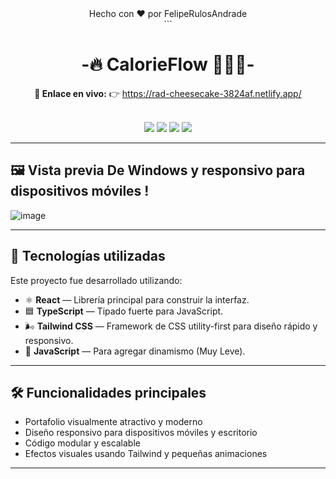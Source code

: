 <div align="center">
  <div align="center">
Hecho con ❤️ por FelipeRulosAndrade

</div> ```
  <h1> -🔥 CalorieFlow 🏋🏻‍♂️-</h1>

  <p><strong>🔗 Enlace en vivo:</strong>  
  👉 <a href="https://rad-cheesecake-3824af.netlify.app/" target="_blank">https://rad-cheesecake-3824af.netlify.app/</a></p>

  <br/>

  <img src="https://img.shields.io/badge/React-20232A?style=for-the-badge&logo=react&logoColor=61DAFB" />
  <img src="https://img.shields.io/badge/TypeScript-007ACC?style=for-the-badge&logo=typescript&logoColor=white" />
  <img src="https://img.shields.io/badge/TailwindCSS-38B2AC?style=for-the-badge&logo=tailwind-css&logoColor=white" />
  <img src="https://img.shields.io/badge/JavaScript-F7DF1E?style=for-the-badge&logo=javascript&logoColor=black" />

</div>

---

## 🖼️ Vista previa De Windows y responsivo para dispositivos móviles ! 

![image](https://github.com/user-attachments/assets/9d76e621-dec8-428d-aefe-9b7bbdc4e556)
 <!-- Opcional: Puedes subir una imagen de ejemplo -->

---

## 🚀 Tecnologías utilizadas

Este proyecto fue desarrollado utilizando:

- ⚛️ **React** — Librería principal para construir la interfaz.
- 🟦 **TypeScript** — Tipado fuerte para JavaScript.
- 🌬️ **Tailwind CSS** — Framework de CSS utility-first para diseño rápido y responsivo.
- 💛 **JavaScript** — Para agregar dinamismo (Muy Leve).

---

## 🛠️ Funcionalidades principales

- Portafolio visualmente atractivo y moderno
- Diseño responsivo para dispositivos móviles y escritorio
- Código modular y escalable
- Efectos visuales usando Tailwind y pequeñas animaciones

---


